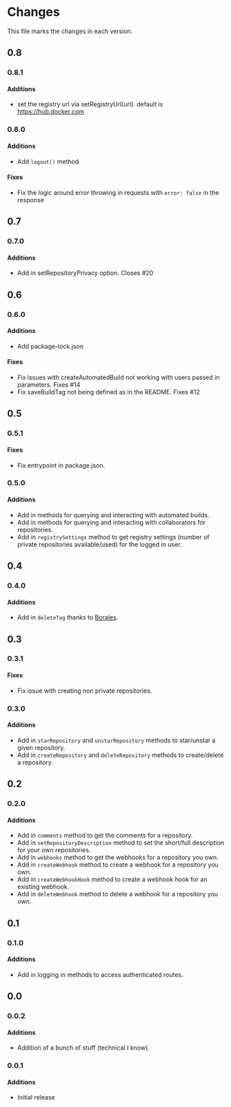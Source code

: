 # Changes
This file marks the changes in each version.

## 0.8
### 0.8.1
#### Additions
- set the registry url via setRegistryUrl(url). default is https://hub.docker.com

### 0.8.0
#### Additions
- Add `logout()` method

#### Fixes
- Fix the logic around error throwing in requests with `error: false` in the response

## 0.7
### 0.7.0
#### Additions
- Add in setRepositoryPrivacy option. Closes #20

## 0.6
### 0.6.0
#### Additions
- Add package-lock.json

#### Fixes
- Fix issues with createAutomatedBuild not working with users passed in parameters. Fixes #14
- Fix saveBuildTag not being defined as in the README. Fixes #12

## 0.5
### 0.5.1
#### Fixes
- Fix entrypoint in package.json.

### 0.5.0
#### Additions
- Add in methods for querying and interacting with automated builds.
- Add in methods for querying and interacting with collaborators for repositories.
- Add in `registrySettings` method to get registry settings (number of private repositories available/used) for the logged in user.

## 0.4
### 0.4.0
#### Additions
- Add in `deleteTag` thanks to [Borales](https://github.com/Borales).

## 0.3
### 0.3.1
#### Fixes
- Fix issue with creating non private repositories.

### 0.3.0
#### Additions
- Add in `starRepository` and `unstarRepository` methods to star/unstar a given repository.
- Add in `createRepository` and `deleteRepository` methods to create/delete a repository.

## 0.2
### 0.2.0
#### Additions
- Add in `comments` method to get the comments for a repository.
- Add in `setRepositoryDescription` method to set the short/full description for your own repositories.
- Add in `webhooks` method to get the webhooks for a repository you own.
- Add in `createWebhook` method to create a webhook for a repository you own.
- Add in `createWebhookHook` method to create a webhook hook for an existing webhook.
- Add in `deleteWebhook` method to delete a webhook for a repository you own.

## 0.1
### 0.1.0
#### Additions
- Add in logging in methods to access authenticated routes.

## 0.0
### 0.0.2
#### Additions
- Addition of a bunch of stuff (technical I know).

### 0.0.1
#### Additions
- Initial release
